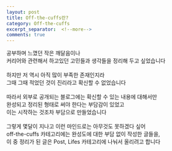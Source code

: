 ```yaml
---
layout: post
title: Off-the-cuffs란?
category: Off-the-cuffs
excerpt_separator:  <!--more-->
comments: true
---
```

공부하며 느꼈던 작은 깨달음이나<br>
커리어와 관련해서 하고있던 고민들과 생각들을 정리해 두고 싶었습니다<br><br>
하지만 저 역시 아직 많이 부족한 존재인지라<br>
그때 그때 적었던 것이 진리라고 확신할 수 없었습니다<br><br>
따라서 외부로 공개되는 블로그에는 확신할 수 있는 내용에 대해서만<br>
완성되고 정리된 형태로 써야 한다는 부담감이 있었고<br>
이는 시작하는 것조차 부담으로 만들었습니다<br><br>
그렇게 몇달이 지나고 이런 마인드로는 아무것도 못하겠다 싶어<br>
off-the-cuffs 카테고리에는 완성도에 대한 부담 없이 작성한 글들을,<br>
이 중 정리가 된 글은 Post, Lifes 카테고리에 나눠서 올리려고 합니다<br>